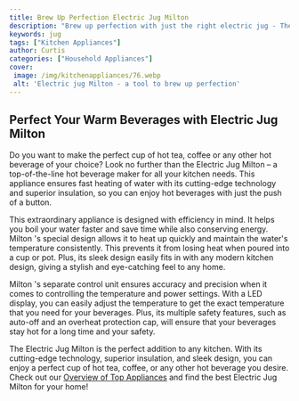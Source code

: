```yaml
---
title: Brew Up Perfection Electric Jug Milton
description: "Brew up perfection with just the right electric jug - The Milton Learn how easy it is to make perfect coffee tea and water every time"
keywords: jug
tags: ["Kitchen Appliances"]
author: Curtis
categories: ["Household Appliances"]
cover: 
 image: /img/kitchenappliances/76.webp
 alt: 'Electric jug Milton - a tool to brew up perfection'
---
```

## Perfect Your Warm Beverages with Electric Jug Milton

Do you want to make the perfect cup of hot tea, coffee or any other hot beverage of your choice? Look no further than the Electric Jug Milton – a top-of-the-line hot beverage maker for all your kitchen needs. This appliance ensures fast heating of water with its cutting-edge technology and superior insulation, so you can enjoy hot beverages with just the push of a button.

This extraordinary appliance is designed with efficiency in mind. It helps you boil your water faster and save time while also conserving energy. Milton 's special design allows it to heat up quickly and maintain the water's temperature consistently. This prevents it from losing heat when poured into a cup or pot. Plus, its sleek design easily fits in with any modern kitchen design, giving a stylish and eye-catching feel to any home.

Milton 's separate control unit ensures accuracy and precision when it comes to controlling the temperature and power settings. With a LED display, you can easily adjust the temperature to get the exact temperature that you need for your beverages. Plus, its multiple safety features, such as auto-off and an overheat protection cap, will ensure that your beverages stay hot for a long time and your safety.

The Electric Jug Milton is the perfect addition to any kitchen. With its cutting-edge technology, superior insulation, and sleek design, you can enjoy a perfect cup of hot tea, coffee, or any other hot beverage you desire. Check out our [Overview of Top Appliances](./pages/appliance-overview) and find the best Electric Jug Milton for your home!
